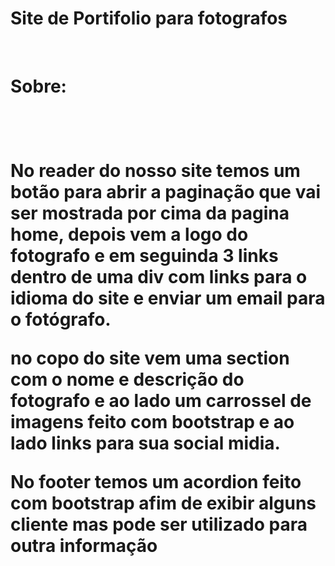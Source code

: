 <h1>Site de Portifolio para fotografos</h1>
<br>
<h1>Sobre:<h1><br>

No reader do nosso site temos um botão para abrir a paginação que vai ser mostrada por cima da pagina home, depois vem a logo do fotografo e em seguinda 3 links dentro de uma div com links para o idioma do site e enviar um email para o fotógrafo.

no copo do site vem uma section com o nome e descrição do fotografo e ao lado um carrossel de imagens feito com bootstrap e ao lado links para sua social midia. 

No footer temos um acordion feito com bootstrap afim de exibir alguns cliente mas pode ser utilizado para outra informação
